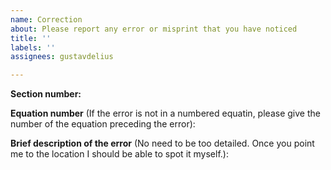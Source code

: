 ```yaml
---
name: Correction
about: Please report any error or misprint that you have noticed
title: ''
labels: ''
assignees: gustavdelius

---
```


__Section number:__

__Equation number__ (If the error is not in a numbered equatin, please give the number of the equation preceding the error):

__Brief description of the error__ (No need to be too detailed. Once you point me to the location I should be able to spot it myself.):

